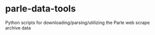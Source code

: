 # parle-data-tools

Python scripts for downloading/parsing/utilizing the Parle web scrape archive data
